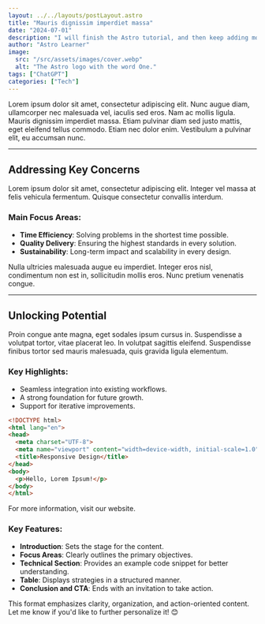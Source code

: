 ```yaml
---
layout: ../../layouts/postLayout.astro
title: "Mauris dignissim imperdiet massa"
date: "2024-07-01"
description: "I will finish the Astro tutorial, and then keep adding more posts. Watch this space for more to come"
author: "Astro Learner"
image:
  src: "/src/assets/images/cover.webp"
  alt: "The Astro logo with the word One."
tags: ["ChatGPT"]
categories: ["Tech"]
---
```



Lorem ipsum dolor sit amet, consectetur adipiscing elit. Nunc augue diam, ullamcorper nec malesuada vel, iaculis sed eros. Nam ac mollis ligula. Mauris dignissim imperdiet massa. Etiam pulvinar diam sed justo mattis, eget eleifend tellus commodo. Etiam nec dolor enim. Vestibulum a pulvinar elit, eu accumsan nunc. 

---

## Addressing Key Concerns

Lorem ipsum dolor sit amet, consectetur adipiscing elit. Integer vel massa at felis vehicula fermentum. Quisque consectetur convallis interdum.

### Main Focus Areas:
- **Time Efficiency**: Solving problems in the shortest time possible.  
- **Quality Delivery**: Ensuring the highest standards in every solution.  
- **Sustainability**: Long-term impact and scalability in every design.

Nulla ultricies malesuada augue eu imperdiet. Integer eros nisl, condimentum non est in, sollicitudin mollis eros. Nunc pretium venenatis congue.

---

## Unlocking Potential

Proin congue ante magna, eget sodales ipsum cursus in. Suspendisse a volutpat tortor, vitae placerat leo. In volutpat sagittis eleifend. Suspendisse finibus tortor sed mauris malesuada, quis gravida ligula elementum.

### Key Highlights:
- Seamless integration into existing workflows.  
- A strong foundation for future growth.  
- Support for iterative improvements.

```html
<!DOCTYPE html>
<html lang="en">
<head>
  <meta charset="UTF-8">
  <meta name="viewport" content="width=device-width, initial-scale=1.0">
  <title>Responsive Design</title>
</head>
<body>
  <p>Hello, Lorem Ipsum!</p>
</body>
</html>
```

For more information, visit our website.

### Key Features:
- **Introduction**: Sets the stage for the content.
- **Focus Areas**: Clearly outlines the primary objectives.
- **Technical Section**: Provides an example code snippet for better understanding.
- **Table**: Displays strategies in a structured manner.
- **Conclusion and CTA**: Ends with an invitation to take action.

This format emphasizes clarity, organization, and action-oriented content. Let me know if you'd like to further personalize it! 😊
